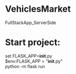 # VehiclesMarket
FullStackApp_ServerSide


# Start project:

set FLASK_APP=__init__.py
<br />
$env:FLASK_APP = "__init__.py"
<br />
python -m flask run
